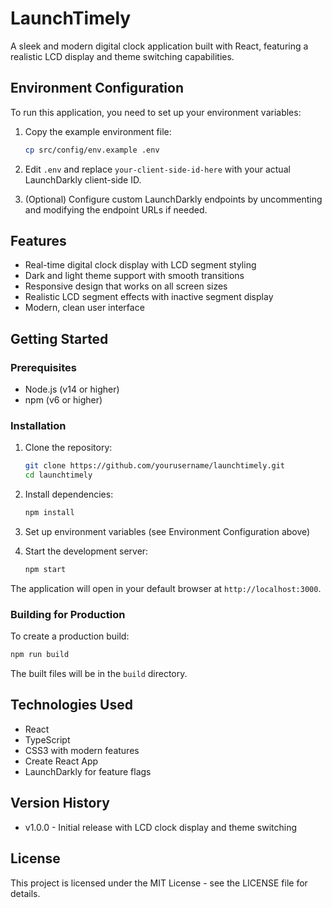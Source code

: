 # LaunchTimely

A sleek and modern digital clock application built with React, featuring a realistic LCD display and theme switching capabilities.

## Environment Configuration

To run this application, you need to set up your environment variables:

1. Copy the example environment file:
   ```bash
   cp src/config/env.example .env
   ```

2. Edit `.env` and replace `your-client-side-id-here` with your actual LaunchDarkly client-side ID.

3. (Optional) Configure custom LaunchDarkly endpoints by uncommenting and modifying the endpoint URLs if needed.

## Features

- Real-time digital clock display with LCD segment styling
- Dark and light theme support with smooth transitions
- Responsive design that works on all screen sizes
- Realistic LCD segment effects with inactive segment display
- Modern, clean user interface

## Getting Started

### Prerequisites

- Node.js (v14 or higher)
- npm (v6 or higher)

### Installation

1. Clone the repository:
   ```bash
   git clone https://github.com/yourusername/launchtimely.git
   cd launchtimely
   ```

2. Install dependencies:
   ```bash
   npm install
   ```

3. Set up environment variables (see Environment Configuration above)

4. Start the development server:
   ```bash
   npm start
   ```

The application will open in your default browser at `http://localhost:3000`.

### Building for Production

To create a production build:

```bash
npm run build
```

The built files will be in the `build` directory.

## Technologies Used

- React
- TypeScript
- CSS3 with modern features
- Create React App
- LaunchDarkly for feature flags

## Version History

- v1.0.0 - Initial release with LCD clock display and theme switching

## License

This project is licensed under the MIT License - see the LICENSE file for details.

